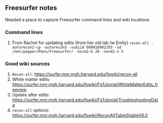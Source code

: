 ## Freesurfer notes

Needed a place to capture Freesurfer command lines and wiki locations

### Command lines
1. From Rachel for updating edits (from her old lab /w Emily)
  `recon-all -autorecon2-cp -autorecon3 -subjid 600018902293 -sd /net/pepper/Penn/Freesurfer/ -norm2-b 20 -norm2-n 5`


### Good wiki sources
1. `Recon-all`: https://surfer.nmr.mgh.harvard.edu/fswiki/recon-all
2. White matter edits: https://surfer.nmr.mgh.harvard.edu/fswiki/FsTutorial/WhiteMatterEdits_freeview
3. Update after edits: https://surfer.nmr.mgh.harvard.edu/fswiki/FsTutorial/TroubleshootingData
4. `recon-all` options: https://surfer.nmr.mgh.harvard.edu/fswiki/ReconAllTableStableV6.0
